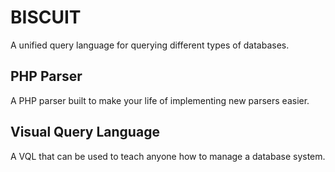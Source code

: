 # BISCUIT
A unified query language for querying different types of databases.

## PHP Parser
A PHP parser built to make your life of implementing new parsers easier.

## Visual Query Language
A VQL that can be used to teach anyone how to manage a database system.